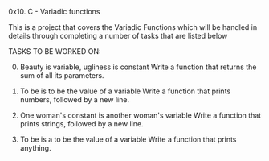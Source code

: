 0x10. C - Variadic functions

This is a project that covers the  Variadic Functions which will be handled in details 
through completing a number of tasks that are listed below

TASKS TO BE WORKED ON:

0. Beauty is variable, ugliness is constant
Write a function that returns the sum of all its parameters.

1. To be is to be the value of a variable
Write a function that prints numbers, followed by a new line.

2. One woman's constant is another woman's variable
Write a function that prints strings, followed by a new line.

3. To be is a to be the value of a variable
Write a function that prints anything.
